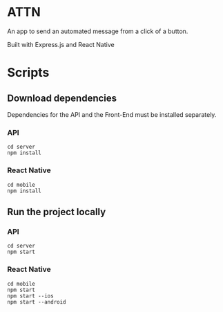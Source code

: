 # ATTN

An app to send an automated message from a click of a button.

Built with Express.js and React Native

# Scripts

## Download dependencies

Dependencies for the API and the Front-End must be installed separately.

### API

```
cd server
npm install
```

### React Native

```
cd mobile
npm install
```

## Run the project locally

### API

```
cd server
npm start
```

### React Native

```
cd mobile
npm start
npm start --ios
npm start --android
```
